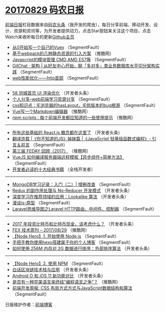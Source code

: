# [20170829 码农日报](https://toutiao.qdkfweb.cn/date/2017/08/29)

[前端日报](https://qdkfweb.cn/c/news)栏目数据来自[码农头条](https://toutiao.qdkfweb.cn/)（我开发的爬虫），每日分享前端、移动开发、设计、资源和资讯等，为开发者提供动力，点击Star按钮来关注这个项目，点击Watch来收听每日的更新[Github主页](https://github.com/kujian/frontendDaily)
* [从0开始写一个自己的Vuex](https://toutiao.qdkfweb.cn/49505.html) （SegmentFault）
* [基于webpack的几种静态资源的引入方案](https://toutiao.qdkfweb.cn/49508.html) （推酷网）
* [Javascript的模块管理 CMD AMD ES7等](https://toutiao.qdkfweb.cn/49501.html) （SegmentFault）
* [GitChat · 架构 | 从好友中心开始，聊「多对多」类业务数据库水平切分架构实践](https://toutiao.qdkfweb.cn/49490.html) （SegmentFault）
* [web性能优化——http首部](https://toutiao.qdkfweb.cn/49496.html) （SegmentFault）

***
* [58 同城首页 UI 渲染优化](https://toutiao.qdkfweb.cn/49536.html) （开发者头条）
* [个人分享&#8211;web前端学习资源分享](https://toutiao.qdkfweb.cn/49487.html) （SegmentFault）
* [css知识点：IE浏览器的hasLayout，IE低版本的bug根源](https://toutiao.qdkfweb.cn/49499.html) （SegmentFault）
* [Vue写一个Markdown编辑器](https://toutiao.qdkfweb.cn/49513.html) （推酷网）
* [npm scripts : 每个前端开发都应知道的一些使用提示](https://toutiao.qdkfweb.cn/49514.html) （推酷网）

***
* [所有这些基础的 React.js 概念都在这里了](https://toutiao.qdkfweb.cn/49531.html) （开发者头条）
* [翻译连载 |《你不知道的JS》姊妹篇  |《JavaScript 轻量级函数式编程》- 引言＆前言](https://toutiao.qdkfweb.cn/49495.html) （SegmentFault）
* [第三届 FEDAY 回顾（2017）](https://toutiao.qdkfweb.cn/49507.html) （推酷网）
* [VueJS 如何编译服务器端远程模板【异步组件+简单方法】](https://toutiao.qdkfweb.cn/49500.html) （SegmentFault）
* [开发者必读的十大经典书籍](https://toutiao.qdkfweb.cn/49556.html) （全栈开发者）

***
* [MongoDB学习记录：入门（二）| 增删改查](https://toutiao.qdkfweb.cn/49494.html) （SegmentFault）
* [Redux 的副作用处理与 No-Reducer 开发模式](https://toutiao.qdkfweb.cn/49534.html) （开发者头条）
* [深度学习在推荐领域的应用：Lookalike 算法](https://toutiao.qdkfweb.cn/49524.html) （开发者头条）
* [漫谈js-原型](https://toutiao.qdkfweb.cn/49498.html) （SegmentFault）
* [Laravel思维导图之Laravel HTTP路由、中间件、控制器](https://toutiao.qdkfweb.cn/49489.html) （SegmentFault）

***
* [2017 年投资比特币和比特币现金，该考虑什么？](https://toutiao.qdkfweb.cn/49529.html) （开发者头条）
* [FEX 技术周刊 &#8211; 2017/08/29](https://toutiao.qdkfweb.cn/49515.html) （推酷网）
* [【Node Hero】1. 开始使用 Node.js](https://toutiao.qdkfweb.cn/49491.html) （SegmentFault）
* [手把手教你使用hexo搭建属于你的个人博客](https://toutiao.qdkfweb.cn/49502.html) （SegmentFault）
* [如何使用 256M 内存对 2G 数据进行排序：外部排序算法](https://toutiao.qdkfweb.cn/49521.html) （开发者头条）

***
* [【Node Hero】2. 使用 NPM](https://toutiao.qdkfweb.cn/49504.html) （SegmentFault）
* [白话区块链技术栈与应用](https://toutiao.qdkfweb.cn/49523.html) （开发者头条）
* [Android O 和 iOS 11 新功能对比](https://toutiao.qdkfweb.cn/49535.html) （开发者头条）
* [是否有一种完美语言来终结“编程语言之争”？](https://toutiao.qdkfweb.cn/49506.html) （推酷网）
* [前端开发周报: CSS 布局方式方式与JavaScript数据结构和算法](https://toutiao.qdkfweb.cn/49488.html) （SegmentFault）

日报维护作者：[前端博客](https://qdkfweb.cn/) 